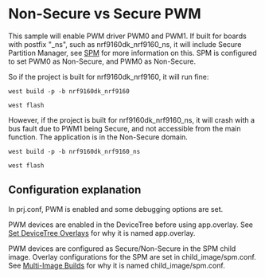 # Non-Secure vs Secure PWM

This sample will enable PWM driver PWM0 and PWM1.
If built for boards with postfix "_ns", such as nrf9160dk_nrf9160_ns, it will include Secure Partition Manager, see [SPM](https://developer.nordicsemi.com/nRF_Connect_SDK/doc/1.8.0/nrf/libraries/others/spm.html) for more information on this.
SPM is configured to set PWM0 as Non-Secure, and PWM0 as Non-Secure.

So if the project is built for nrf9160dk_nrf9160, it will run fine:

```
west build -p -b nrf9160dk_nrf9160

west flash
```

However, if the project is built for nrf9160dk_nrf9160_ns, it will crash with a bus fault due to PWM1 being Secure, and not accessible from the main function. 
The application is in the Non-Secure domain.

```
west build -p -b nrf9160dk_nrf9160_ns

west flash
```

## Configuration explanation
In prj.conf, PWM is enabled and some debugging options are set. 

PWM devices are enabled in the DeviceTree before using app.overlay. See [Set DeviceTree Overlays](https://developer.nordicsemi.com/nRF_Connect_SDK/doc/1.8.0/zephyr/guides/dts/howtos.html#set-devicetree-overlays) for why it is named app.overlay.

PWM devices are configured as Secure/Non-Secure in the SPM child image. Overlay configurations for the SPM are set in child_image/spm.conf. See [Multi-Image Builds](https://developer.nordicsemi.com/nRF_Connect_SDK/doc/1.8.0/nrf/ug_multi_image.html) for why it is named child_image/spm.conf.



